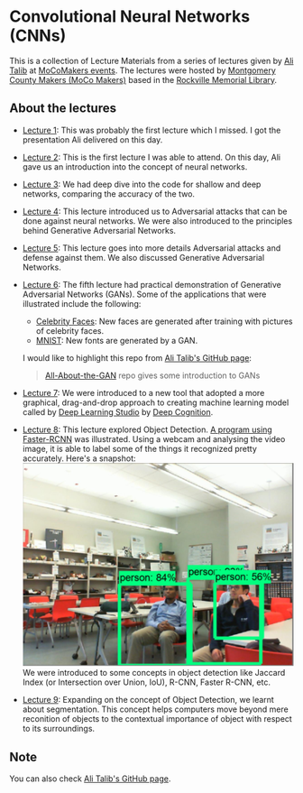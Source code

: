 # Convolutional Neural Networks (CNNs)

This is a collection of Lecture Materials from a series of lectures given by [Ali Talib](https://www.linkedin.com/in/aliasgertalib) at [MoCoMakers events](https://www.meetup.com/MoCoMakers).
The lectures were hosted by [Montgomery County Makers (MoCo Makers)](http://www.mocomakers.com/) based in the [Rockville Memorial Library](https://www.google.com/maps/search/?api=1&query=Rockville+Town+Square+Plaza%2C+30+Maryland+Ave%2C+Rockville%2C+MD%2C+us).


## About the lectures
- [Lecture 1](https://www.meetup.com/MoCoMakers/events/mdxsppyxgbmc/): This was probably the first lecture which I missed. I got the presentation Ali delivered on this day.
- [Lecture 2](https://www.meetup.com/MoCoMakers/events/mdxsppyxhbrb/): This is the first lecture I was able to attend. On this day, Ali gave us an introduction into the concept of neural networks.
- [Lecture 3](https://www.meetup.com/MoCoMakers/events/mdxsppyxhbkc/): We had deep dive into the code for shallow and deep networks, comparing the accuracy of the two.
- [Lecture 4](https://www.meetup.com/MoCoMakers/events/mdxsppyxjbnb/): This lecture introduced us to Adversarial attacks that can be done against neural networks. We were also introduced to the principles behind Generative Adversarial Networks.
- [Lecture 5](https://www.meetup.com/MoCoMakers/events/mdxsppyxkblb/): This lecture goes into more details Adversarial attacks and defense against them. We also discussed Generative Adversarial Networks.
- [Lecture 6](https://www.meetup.com/MoCoMakers/events/mdxsppyxlbzb/): The fifth lecture had practical demonstration of Generative Adversarial Networks (GANs). Some of the applications that were illustrated include the following:
    - [Celebrity Faces](./Lecture%206/CelebrityFaces-GAN): New faces are generated after training with pictures of celebrity faces. 
    - [MNIST](./Lecture%206/MNIST-GAN): New fonts are generated by a GAN. 

    I would like to highlight this repo from [Ali Talib's GitHub page](https://github.com/AliAsgerTalib-AI):
    >   [All-About-the-GAN](https://github.com/AliAsgerTalib-AI/All-About-the-GAN) repo gives some introduction to GANs
- [Lecture 7](https://www.meetup.com/MoCoMakers/events/mdxsppyxmbvb/): We were introduced to a new tool that adopted a more graphical, drag-and-drop approach to creating machine learning model called by [Deep Learning Studio](https://deepcognition.ai/features/deep-learning-studio/) by [Deep Cognition](https://deepcognition.ai/).
- [Lecture 8](https://www.meetup.com/MoCoMakers/events/mdxsppyxmbnc/): This lecture explored Object Detection. [A program using Faster-RCNN](./Lecture%208/Detect%20Objects%20via%20Webcam.py) was illustrated. Using a webcam and analysing the video image, it is able to label some of the things it recognized pretty accurately. Here's a snapshot:
    ![Webcam Snapshot](./Lecture%208/WebcamObjectDetectionSnapshot.jpg)
We were introduced to some concepts in object detection like Jaccard Index (or Intersection over Union, IoU), R-CNN, Faster R-CNN, etc.
- [Lecture 9](https://www.meetup.com/MoCoMakers/events/mdxsppyxnbsb/): Expanding on the concept of Object Detection, we learnt about segmentation. This concept helps computers move beyond mere reconition of objects to the contextual importance of object with respect to its surroundings.

## Note
You can also check [Ali Talib's GitHub page](https://github.com/AliAsgerTalib-AI).